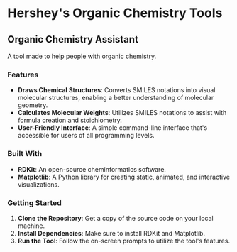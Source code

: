# Hershey's Organic Chemistry Tools 

## Organic Chemistry Assistant 
A tool made to help people with organic chemistry.

### Features
- **Draws Chemical Structures**: Converts SMILES notations into visual molecular structures, enabling a better understanding of molecular geometry.
- **Calculates Molecular Weights**: Utilizes SMILES notations to assist with formula creation and stoichiometry.
- **User-Friendly Interface**: A simple command-line interface that's accessible for users of all programming levels.

### Built With
- **RDKit**: An open-source cheminformatics software.
- **Matplotlib**: A Python library for creating static, animated, and interactive visualizations.

### Getting Started
1. **Clone the Repository**: Get a copy of the source code on your local machine.
2. **Install Dependencies**: Make sure to install RDKit and Matplotlib.
3. **Run the Tool**: Follow the on-screen prompts to utilize the tool's features.
